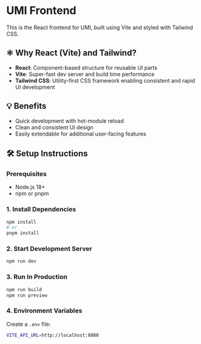 # UMI Frontend

This is the React frontend for UMI, built using Vite and styled with Tailwind CSS.

## ⚛️ Why React (Vite) and Tailwind?

- **React**: Component-based structure for reusable UI parts  
- **Vite**: Super-fast dev server and build time performance  
- **Tailwind CSS**: Utility-first CSS framework enabling consistent and rapid UI development

## 💡 Benefits

- Quick development with hot-module reload  
- Clean and consistent UI design  
- Easily extendable for additional user-facing features

## 🛠️ Setup Instructions

### Prerequisites
- Node.js 18+  
- npm or pnpm

### 1. Install Dependencies
```bash
npm install
# or
pnpm install
```

### 2. Start Development Server
```bash
npm run dev
```

### 3. Run In Production
```bash
npm run build
npm run preview
```

### 4. Environment Variables
Create a `.env` file:
```bash
VITE_API_URL=http://localhost:8080
```

